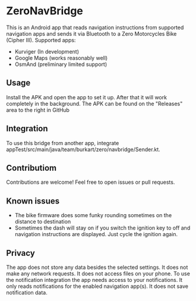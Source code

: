# ZeroNavBridge
This is an Android app that reads navigation instructions from supported navigation apps and sends it via Bluetooth to a Zero Motorcycles Bike (Cipher III).
Supported apps:
* Kurviger (In development)
* Google Maps (works reasonably well)
* OsmAnd (preliminary limited support)

## Usage
Install the APK and open the app to set it up. After that it will work completely in the background.
The APK can be found on the "Releases" area to the right in GitHub

## Integration
To use this bridge from another app, integrate appTest/src/main/java/team/burkart/zero/navbridge/Sender.kt.

## Contributiom
Contributions are welcome! Feel free to open issues or pull requests.

## Known issues
* The bike firmware does some funky rounding sometimes on the distance to destination
* Sometimes the dash will stay on if you switch the ignition key to off and navigation instructions are displayed. Just cycle the ignition again.

## Privacy
The app does not store any data besides the selected settings. It does not make any network requests. It does not access files on your phone.
To use the notification integration the app needs access to your notifications. It only reads notifications for the enabled navigation app(s). It does not save notification data.